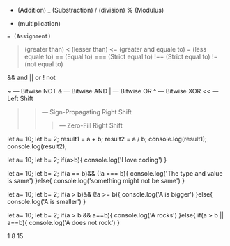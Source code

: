 <!-- QUESTION1 -->
<!-- List the symbols for each of the below Javascript operators-->
<!-- Arithmetic Operators  -->
+ (Addition)
_ (Substraction)
/ (division)
% (Modulus)
* (multiplication)

<!-- Assignment Operators -->
    = (Assignment)
    

<!-- Comparison Operators -->
> (greater than)
< (lesser than)
<= (greater and equale to)
>= (less equale to)
== (Equal to)
=== (Strict equal to)
!== (Strict equal to)
!=  (not equal to)

<!-- Logical Operators -->
&&	and
||	or
!	not

<!-- Bitwise Operators -->
~ — Bitwise NOT
& — Bitwise AND
| — Bitwise OR
^ — Bitwise XOR
<< — Left Shift
>> — Sign-Propagating Right Shift
>>> — Zero-Fill Right Shift



<!-- QUESTION2 -->
<!-- For each JavaScript Operator, write 2 examples. -->

<!-- Arithmetic Operators Examples -->
let a= 10;
let b= 2;
result1 = a + b;
result2 = a / b;
console.log(result1);
console.log(result2);

<!-- Assignment Operators Example -->
let a= 10;
let b= 2;
if(a>b){
    console.log('I love coding')
}

<!-- Comparison Operators Example -->
let a= 10;
let b= 2;
if(a == b)&& (!a === b){
    console.log('The type and value is same')
}else{
    console.log('something might not be same')
}

<!-- Logical Operators Example -->
let a= 10;
let b= 2;
if(a > b)&& (!a >= b){
    console.log('A is bigger')
}else{
    console.log('A is smaller')
}

<!-- Bitwise Operators Example -->
let a= 10;
let b= 2;
if(a > b && a==b){
    console.log('A rocks')
}else{
    if(a > b || a==b){
    console.log('A does not rock')
}


<!-- QUESTION4 -->
<!-- What is the result when the following program is executed? -->
1
8
15